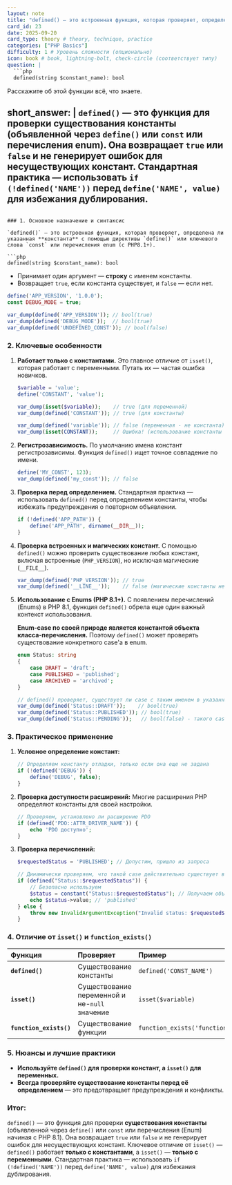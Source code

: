 ```yaml
---
layout: note
title: "defined() — это встроенная функция, которая проверяет, определена ли указанная константа"
card_id: 23
date: 2025-09-20
card_type: theory # theory, technique, practice
categories: ["PHP Basics"]
difficulty: 1 # Уровень сложности (опционально)
icon: book # book, lightning-bolt, check-circle (соответствует типу)
question: |
  ```php
  defined(string $constant_name): bool
  ```
  Расскажите об этой функции всё, что знаете.

short_answer: |
  `defined()` — это функция для проверки **существования константы** (объявленной через `define()` или `const` или перечисления enum). Она возвращает `true` или `false` и не генерирует ошибок для несуществующих констант. Стандартная практика — использовать `if (!defined('NAME'))` перед `define('NAME', value)` для избежания дублирования.
---
```

### 1. Основное назначение и синтаксис

`defined()` — это встроенная функция, которая проверяет, определена ли указанная **константа** с помощью директивы `define()` или ключевого слова `const` или перечисления enum (с PHP8.1+).

```php
defined(string $constant_name): bool
```

*   Принимает один аргумент — **строку** с именем константы.
*   Возвращает `true`, если константа существует, и `false` — если нет.

```php
define('APP_VERSION', '1.0.0');
const DEBUG_MODE = true;

var_dump(defined('APP_VERSION')); // bool(true)
var_dump(defined('DEBUG_MODE'));  // bool(true)
var_dump(defined('UNDEFINED_CONST')); // bool(false)
```

### 2. Ключевые особенности

1.  **Работает только с константами.** Это главное отличие от `isset()`, которая работает с переменными. Путать их — частая ошибка новичков.
    ```php
    $variable = 'value';
    define('CONSTANT', 'value');

    var_dump(isset($variable));    // true (для переменной)
    var_dump(defined('CONSTANT')); // true (для константы)

    var_dump(defined('variable')); // false (переменная - не константа)
    var_dump(isset(CONSTANT));     // Ошибка! (использование константы как имени переменной)
    ```

2.  **Регистрозависимость.** По умолчанию имена констант регистрозависимы. Функция `defined()` ищет точное совпадение по имени.
    ```php
    define('MY_CONST', 123);
    var_dump(defined('my_const')); // false
    ```

3.  **Проверка перед определением.** Стандартная практика — использовать `defined()` перед определением константы, чтобы избежать предупреждения о повторном объявлении.
    ```php
    if (!defined('APP_PATH')) {
        define('APP_PATH', dirname(__DIR__));
    }
    ```

4.  **Проверка встроенных и магических констант.** С помощью `defined()` можно проверить существование любых констант, включая встроенные (`PHP_VERSION`), но исключая магические (`__FILE__`).
    ```php
    var_dump(defined('PHP_VERSION')); // true
    var_dump(defined('__LINE__'));    // false (магические константы не определены)
    ```
    
5. **Использование с Enums (PHP 8.1+).** С появлением перечислений (Enums) в PHP 8.1, функция `defined()` обрела еще один важный контекст использования.

    **Enum-case по своей природе является константой объекта класса-перечисления.** Поэтому `defined()` может проверять существование конкретного case'а в enum.
    
    ```php
    enum Status: string
    {
        case DRAFT = 'draft';
        case PUBLISHED = 'published';
        case ARCHIVED = 'archived';
    }

    // defined() проверяет, существует ли case с таким именем в указанном enum
    var_dump(defined('Status::DRAFT'));    // bool(true)
    var_dump(defined('Status::PUBLISHED')); // bool(true)
    var_dump(defined('Status::PENDING'));   // bool(false) - такого case нет
    ```

### 3. Практическое применение

1.  **Условное определение констант:**
    ```php
    // Определяем константу отладки, только если она еще не задана
    if (!defined('DEBUG')) {
        define('DEBUG', false);
    }
    ```

2.  **Проверка доступности расширений:** Многие расширения PHP определяют константы для своей настройки.
    ```php
    // Проверяем, установлено ли расширение PDO
    if (defined('PDO::ATTR_DRIVER_NAME')) {
        echo 'PDO доступно';
    }
    ```

3.  **Проверка перечислений:**
    ```php
    $requestedStatus = 'PUBLISHED'; // Допустим, пришло из запроса

    // Динамически проверяем, что такой case действительно существует в enum
    if (defined("Status::$requestedStatus")) {
        // Безопасно используем
        $status = constant("Status::$requestedStatus"); // Получаем объект case
        echo $status->value; // 'published'
    } else {
        throw new InvalidArgumentException("Invalid status: $requestedStatus");
    }
    ```

### 4. Отличие от `isset()` и `function_exists()`

| Функция | Проверяет | Пример |
| :--- | :--- | :--- |
| **`defined()`** | Существование константы | `defined('CONST_NAME')` |
| **`isset()`** | Существование переменной и не-`null` значение | `isset($variable)` |
| **`function_exists()`** | Существование функции | `function_exists('function_name')` |

### 5. Нюансы и лучшие практики

*   **Используйте `defined()` для проверки констант, а `isset()` для переменных.**
*   **Всегда проверяйте существование константы перед её определением** — это предотвращает предупреждения и конфликты.

### Итог:

`defined()` — это функция для проверки **существования константы** (объявленной через `define()` или `const` или перечисления (Enum) начиная с PHP 8.1). Она возвращает `true` или `false` и не генерирует ошибок для несуществующих констант. Ключевое отличие от `isset()` — `defined()` работает **только с константами**, а `isset()` — **только с переменными**. Стандартная практика — использовать `if (!defined('NAME'))` перед `define('NAME', value)` для избежания дублирования.
